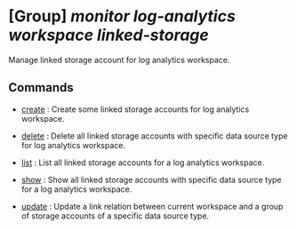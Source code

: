 # [Group] _monitor log-analytics workspace linked-storage_

Manage linked storage account for log analytics workspace.

## Commands

- [create](/Commands/monitor/log-analytics/workspace/linked-storage/_create.md)
: Create some linked storage accounts for log analytics workspace.

- [delete](/Commands/monitor/log-analytics/workspace/linked-storage/_delete.md)
: Delete all linked storage accounts with specific data source type for log analytics workspace.

- [list](/Commands/monitor/log-analytics/workspace/linked-storage/_list.md)
: List all linked storage accounts for a log analytics workspace.

- [show](/Commands/monitor/log-analytics/workspace/linked-storage/_show.md)
: Show all linked storage accounts with specific data source type for a log analytics workspace.

- [update](/Commands/monitor/log-analytics/workspace/linked-storage/_update.md)
: Update a link relation between current workspace and a group of storage accounts of a specific data source type.
